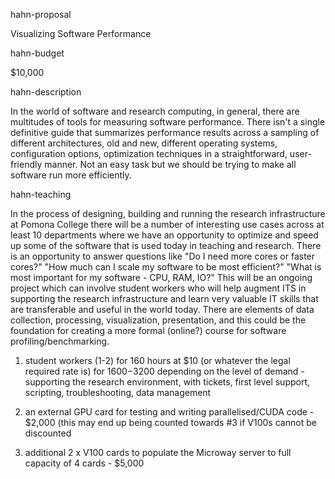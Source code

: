 hahn-proposal 

Visualizing Software Performance
 
hahn-budget    

$10,000
 
hahn-description        

In the world of software and research computing, in general, there are multitudes of tools for measuring software performance.
There isn't a single definitive guide that summarizes performance results across a sampling of different architectures, 
old and new, different operating systems, configuration options, optimization techniques in a straightforward, 
user-friendly manner. Not an easy task but we should be trying to make all software run more efficiently.
 
hahn-teaching  

In the process of designing, building and running the research infrastructure at Pomona College there will be a 
number of interesting use cases across at least 10 departments where we have an opportunity to optimize and speed up 
some of the software that is used today in teaching and research. There is an opportunity to answer questions like 
"Do I need more cores or faster cores?" "How much can I scale my software to be most efficient?" "What is most important 
for my software - CPU, RAM, IO?" This will be an ongoing project which can involve student workers who will help 
augment ITS in supporting the research infrastructure and learn very valuable IT skills that are transferable and 
useful in the world today. There are elements of data collection, processing, visualization, presentation, 
and this could be the foundation for creating a more formal (online?) course for software profiling/benchmarking.

1) student workers (1-2) for 160 hours at $10 (or whatever the legal required rate is) for $1600-$3200 
depending on the level of demand - supporting the research environment, with tickets, first level support, 
scripting, troubleshooting, data management 
 
2) an external GPU card for testing and writing parallelised/CUDA code - $2,000 (this may end up being 
counted towards #3 if V100s cannot be discounted 
 
3) additional 2 x V100 cards to populate the Microway server to full capacity of 4 cards - $5,000
